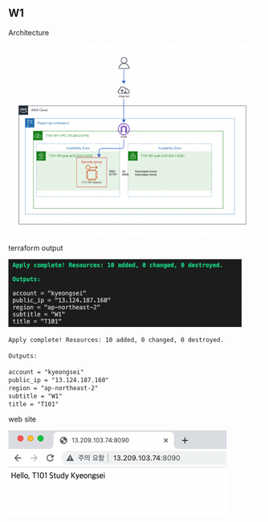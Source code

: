
## W1

Architecture

![img1](./img/W1_Architecture.png)


terraform output

![img1](./img/W1_tfoutputs.png)

```
Apply complete! Resources: 10 added, 0 changed, 0 destroyed.

Outputs:

account = "kyeongsei"
public_ip = "13.124.187.160"
region = "ap-northeast-2"
subtitle = "W1"
title = "T101"
```


web site

![img1](./img/W1_website.png)

